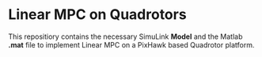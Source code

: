 # Linear MPC on Quadrotors 

This repositiory contains the necessary SimuLink **Model** and the Matlab **.mat** file to implement Linear MPC on a PixHawk based Quadrotor platform.
